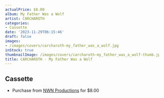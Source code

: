 ```yaml
---
actualPrice: $8.00
album: My Father Was a Wolf
artist: CARCHAROTH
categories:
- Cassette
date: '2023-11-29T06:15:46'
draft: false
images:
- /images/covers/carcharoth-my_father_was_a_wolf.jpg
inStock: true
thumbnailImage: /images/covers/carcharoth-my_father_was_a_wolf-thumb.jpg
title: CARCHAROTH - My Father Was a Wolf
---
```


## Cassette
* Purchase from [NWN Productions](http://shop.nwnprod.com/index.php?route=product/product&path=73&product_id=41403&sort=pd.name&order=ASC) for $8.00
